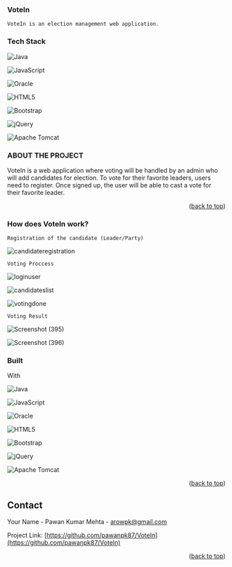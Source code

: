 ### VoteIn
```
VoteIn is an election management web application.
```
###  Tech Stack
![Java](https://img.shields.io/badge/java-%23ED8B00.svg?style=for-the-badge&logo=java&logoColor=white)

![JavaScript](https://img.shields.io/badge/javascript-%23323330.svg?style=for-the-badge&logo=javascript&logoColor=%23F7DF1E)

![Oracle](https://img.shields.io/badge/Oracle-F80000?style=for-the-badge&logo=oracle&logoColor=white)

![HTML5](https://img.shields.io/badge/html5-%23E34F26.svg?style=for-the-badge&logo=html5&logoColor=white)

![Bootstrap](https://img.shields.io/badge/bootstrap-%23563D7C.svg?style=for-the-badge&logo=bootstrap&logoColor=white)

![jQuery](https://img.shields.io/badge/jquery-%230769AD.svg?style=for-the-badge&logo=jquery&logoColor=white)

![Apache Tomcat](https://img.shields.io/badge/apache%20tomcat-%23F8DC75.svg?style=for-the-badge&logo=apache-tomcat&logoColor=black)




### ABOUT THE PROJECT
VoteIn is a web application where voting will be handled by an admin who will add candidates for election. To vote for their favorite leaders, users need to register. Once signed up, the user will be able to cast a vote for their favorite leader.

<p align="right">(<a href="#readme-top">back to top</a>)</p>

### How does VoteIn work?

  ```
  Registration of the candidate (Leader/Party)
  ```   
  ![candidateregistration](https://user-images.githubusercontent.com/87040096/207976983-d593c674-3e92-4cf3-99ea-4bdea13ff1b2.png)
  
  ```
  Voting Proccess
  ```   
  ![loginuser](https://user-images.githubusercontent.com/87040096/207977590-77c5ac3f-a4be-4610-aa8d-f3ac3fc019a2.png)
  
  ![candidateslist](https://user-images.githubusercontent.com/87040096/207977793-0e76468c-5cfa-4d5e-b6b9-7e00fe4be1cb.png)

  ![votingdone](https://user-images.githubusercontent.com/87040096/207978037-a030a7b2-d489-4d41-bed6-62b7336b08b1.png)
  
  ```
  Voting Result
  ```   
  ![Screenshot (395)](https://user-images.githubusercontent.com/87040096/207978245-bf469a92-82a5-4297-890a-82dbbfa4ff9c.png)

  ![Screenshot (396)](https://user-images.githubusercontent.com/87040096/207978327-18b1c4e6-987b-4b38-aad6-3271fae0bfcf.png)


### Built 
With

![Java](https://img.shields.io/badge/java-%23ED8B00.svg?style=for-the-badge&logo=java&logoColor=white)

![JavaScript](https://img.shields.io/badge/javascript-%23323330.svg?style=for-the-badge&logo=javascript&logoColor=%23F7DF1E)

![Oracle](https://img.shields.io/badge/Oracle-F80000?style=for-the-badge&logo=oracle&logoColor=white)

![HTML5](https://img.shields.io/badge/html5-%23E34F26.svg?style=for-the-badge&logo=html5&logoColor=white)

![Bootstrap](https://img.shields.io/badge/bootstrap-%23563D7C.svg?style=for-the-badge&logo=bootstrap&logoColor=white)

![jQuery](https://img.shields.io/badge/jquery-%230769AD.svg?style=for-the-badge&logo=jquery&logoColor=white)

![Apache Tomcat](https://img.shields.io/badge/apache%20tomcat-%23F8DC75.svg?style=for-the-badge&logo=apache-tomcat&logoColor=black)

<p align="right">(<a href="#readme-top">back to top</a>)</p>



<!-- CONTACT -->
## Contact

Your Name - Pawan Kumar Mehta - arowpk@gmail.com

Project Link: [https://github.com/pawanpk87/VoteIn](https://github.com/pawanpk87/VoteIn)

<p align="right">(<a href="#readme-top">back to top</a>)</p>
